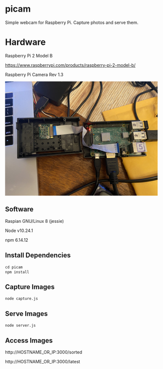 # picam

Simple webcam for Raspberry Pi. Capture photos and serve them.

# Hardware

Raspberry Pi 2 Model B

https://www.raspberrypi.com/products/raspberry-pi-2-model-b/

Raspberry Pi Camera Rev 1.3

<img src="https://raw.githubusercontent.com/wooldridge/picam/master/picam_hardware.jpg" alt="picam_hardware" width="500px" />

## Software

Raspian GNU/Linux 8 (jessie)

Node v10.24.1

npm 6.14.12

## Install Dependencies
```
cd picam
npm install
```

## Capture Images
```
node capture.js
```

## Serve Images
```
node server.js
```

## Access Images

http://HOSTNAME_OR_IP:3000/sorted

http://HOSTNAME_OR_IP:3000/latest
